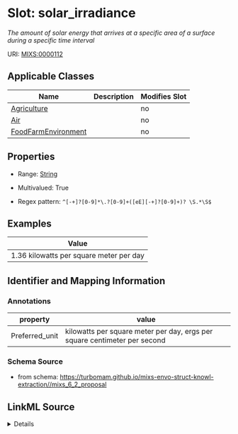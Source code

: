 # Slot: solar_irradiance


_The amount of solar energy that arrives at a specific area of a surface during a specific time interval_



URI: [MIXS:0000112](https://w3id.org/mixs/0000112)



<!-- no inheritance hierarchy -->




## Applicable Classes

| Name | Description | Modifies Slot |
| --- | --- | --- |
[Agriculture](Agriculture.md) |  |  no  |
[Air](Air.md) |  |  no  |
[FoodFarmEnvironment](FoodFarmEnvironment.md) |  |  no  |







## Properties

* Range: [String](String.md)

* Multivalued: True

* Regex pattern: `^[-+]?[0-9]*\.?[0-9]+([eE][-+]?[0-9]+)? \S.*\S$`






## Examples

| Value |
| --- |
| 1.36 kilowatts per square meter per day |

## Identifier and Mapping Information





### Annotations

| property | value |
| --- | --- |
| Preferred_unit | kilowatts per square meter per day, ergs per square centimeter per second |



### Schema Source


* from schema: https://turbomam.github.io/mixs-envo-struct-knowl-extraction//mixs_6_2_proposal




## LinkML Source

<details>
```yaml
name: solar_irradiance
annotations:
  Preferred_unit:
    tag: Preferred_unit
    value: kilowatts per square meter per day, ergs per square centimeter per second
description: The amount of solar energy that arrives at a specific area of a surface
  during a specific time interval
title: mean seasonal solar irradiance
notes:
- mean
- season
examples:
- value: 1.36 kilowatts per square meter per day
from_schema: https://turbomam.github.io/mixs-envo-struct-knowl-extraction//mixs_6_2_proposal
rank: 1000
slot_uri: MIXS:0000112
multivalued: true
alias: solar_irradiance
domain_of:
- Agriculture
- Air
- FoodFarmEnvironment
range: string
required: false
recommended: false
pattern: ^[-+]?[0-9]*\.?[0-9]+([eE][-+]?[0-9]+)? \S.*\S$

```
</details>